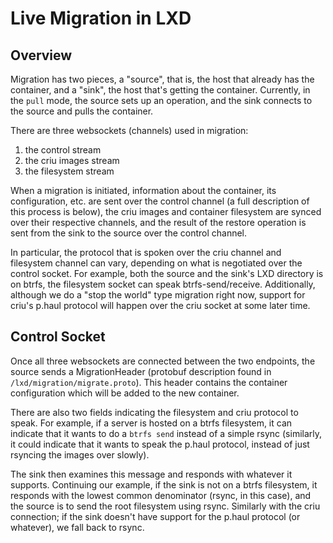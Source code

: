 # Live Migration in LXD

## Overview

Migration has two pieces, a "source", that is, the host that already has the
container, and a "sink", the host that's getting the container. Currently,
in the `pull` mode, the source sets up an operation, and the sink connects
to the source and pulls the container.

There are three websockets (channels) used in migration:

  1. the control stream
  2. the criu images stream
  3. the filesystem stream

When a migration is initiated, information about the container, its
configuration, etc. are sent over the control channel (a full
description of this process is below), the criu images and container
filesystem are synced over their respective channels, and the result of
the restore operation is sent from the sink to the source over the
control channel.

In particular, the protocol that is spoken over the criu channel and filesystem
channel can vary, depending on what is negotiated over the control socket. For
example, both the source and the sink's LXD directory is on btrfs, the
filesystem socket can speak btrfs-send/receive. Additionally, although we do a
"stop the world" type migration right now, support for criu's p.haul protocol
will happen over the criu socket at some later time.

## Control Socket

Once all three websockets are connected between the two endpoints, the
source sends a MigrationHeader (protobuf description found in
`/lxd/migration/migrate.proto`). This header contains the container
configuration which will be added to the new container.

There are also two fields indicating the filesystem and criu protocol to speak.
For example, if a server is hosted on a btrfs filesystem, it can indicate that it
wants to do a `btrfs send` instead of a simple rsync (similarly, it could
indicate that it wants to speak the p.haul protocol, instead of just rsyncing
the images over slowly).

The sink then examines this message and responds with whatever it
supports. Continuing our example, if the sink is not on a btrfs
filesystem, it responds with the lowest common denominator (rsync, in
this case), and the source is to send the root filesystem using rsync.
Similarly with the criu connection; if the sink doesn't have support for
the p.haul protocol (or whatever), we fall back to rsync.
